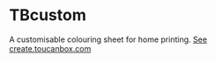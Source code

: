 # TBcustom
A customisable colouring sheet for home printing. [See create.toucanbox.com](https://create.toucanbox.com)
